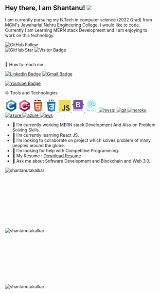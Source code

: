 ## Hey there, I am Shantanu! <img src="https://raw.githubusercontent.com/aemmadi/aemmadi/master/wave.gif" width="30px">

I am currently pursuing my B.Tech in computer science (2022 Grad) from [MGM's Jawaharlal Nehru Engineering College](https://www.jnec.org/). I would like to code. Currently I am Learning MERN stack Development and I am enjoying to work on this technology.

![GitHub Follow](https://img.shields.io/github/followers/shantanutakalkar.svg?style=social&label=Follow)    
![GitHub Star](https://img.shields.io/github/stars/shantanutakalkar?affiliations=OWNER%2CCOLLABORATOR&style=social&label=Star)
![Visitor Badge](https://visitor-badge.laobi.icu/badge?page_id=shantanutakalkar.shantanutakalkar)


<br/>
📩 How to reach me 
<br/>

[![Linkedin Badge](https://img.shields.io/badge/-shantanu-blue?style=flat-square&logo=Linkedin&logoColor=white&link=https://www.linkedin.com/in/shantanu-takalkar-1732b1184/)](https://www.linkedin.com/in/shantanu-takalkar-1732b1184/)
[![Gmail Badge](https://img.shields.io/badge/-Mail-c14438?style=flat-square&logo=Gmail&logoColor=white&link=mailto:shantanutakalkar@gmail.com)](mailto:shantanutakalkar@gmail.com)

[![Youtube Badge](https://img.shields.io/badge/-Shantanu_Takalkar-red?style=flat-square&logo=youtube&logoColor=white&link=https://www.youtube.com/channel/UCPT40HMv88JT6dqAuYMQSzg)](https://www.youtube.com/channel/UCPT40HMv88JT6dqAuYMQSzg)


⚙ Tools and Technologies

<p align="left"> </a> <a href="https://www.cprogramming.com/" target="_blank"> <img src="https://raw.githubusercontent.com/devicons/devicon/master/icons/c/c-original.svg" alt="c" width="40" height="40"/> </a> <a href="https://www.w3schools.com/cpp/" target="_blank"> <img src="https://raw.githubusercontent.com/devicons/devicon/master/icons/cplusplus/cplusplus-original.svg" alt="cplusplus" width="40" height="40"/> </a> <a href="https://www.w3.org/html/" target="_blank"> <img src="https://raw.githubusercontent.com/devicons/devicon/master/icons/html5/html5-original-wordmark.svg" alt="html5" width="40" height="40"/> </a><a href="https://www.w3schools.com/css/" target="_blank"> <img src="https://raw.githubusercontent.com/devicons/devicon/master/icons/css3/css3-original-wordmark.svg" alt="css3" width="40" height="40"/> </a><a href="https://developer.mozilla.org/en-US/docs/Web/JavaScript" target="_blank"> <img src="https://raw.githubusercontent.com/devicons/devicon/master/icons/javascript/javascript-original.svg" alt="javascript" width="40" height="40"/> </a><a href="https://getbootstrap.com" target="_blank"> <img src="https://raw.githubusercontent.com/devicons/devicon/master/icons/bootstrap/bootstrap-plain-wordmark.svg" alt="bootstrap" width="40" height="40"/> </a> <a href="https://reactjs.org/" target="_blank"> <img src="https://raw.githubusercontent.com/devicons/devicon/master/icons/react/react-original-wordmark.svg" alt="react" width="40" height="40"/> </a><a href="https://www.mysql.com/" target="_blank"> <img src="https://www.vectorlogo.zone/logos/mysql/mysql-official.svg" alt="mysql" width="40" height="40"/> </a></a><a href="https://git-scm.com/" target="_blank"> <img src="https://www.vectorlogo.zone/logos/git-scm/git-scm-icon.svg" alt="git" width="40" height="40"/> </a> <a href="https://heroku.com" target="_blank"> <img src="https://www.vectorlogo.zone/logos/heroku/heroku-icon.svg" alt="heroku" width="40" height="40"/> </a><a href="https://azure.microsoft.com/en-in/" target="_blank"> <img src="https://www.vectorlogo.zone/logos/microsoft_azure/microsoft_azure-icon.svg" alt="azure" width="40" height="40"/> </a><a href="https://jupyter.org/" target="_blank"> <img src="https://www.vectorlogo.zone/logos/jupyter/jupyter-icon.svg" alt="azure" width="40" height="40"/> </a><a href="https://code.visualstudio.com/" target="_blank"> <img src="https://www.vectorlogo.zone/logos/visualstudio_code/visualstudio_code-icon.svg" alt="aws" width="40" height="40"/> </a> </p>
<!-- ![Latex](https://img.shields.io/badge/-Latex-333333?style=flat&logo=latex) -->


- 🔭 I’m currently working MERN stack Development And Also on Problem Solving Skills.
- 🌱 I’m currently learning React JS.
- 👯 I’m looking to collaborate on project which solves problem of many peoples around the globe.
- 🤔 I’m looking for help with Competitive Programming.
- 📜 My Resume : [Download Resume](https://drive.google.com/file/d/17ZOB5e9uijFqYWX6m6Qf9KK1LuZhNFKQ/view?usp=sharing)
- 💬 Ask me about Software Development and Blockchain and Web 3.0.


<p>&nbsp;<img align="left" src="https://github-readme-stats.vercel.app/api?username=shantanutakalkar&show_icons=true&locale=en" alt="shantanutakalkar" /></p><br><br><br><br><br><br><br><br><br>

<p><img align="left" src="https://github-readme-streak-stats.herokuapp.com/?user=shantanutakalkar&" alt="shantanutakalkar" /></p><br><br><br><br><br><br><br><br><br><br>

<p><img align="left" src="https://github-readme-stats.vercel.app/api/top-langs?username=shantanutakalkar&show_icons=true&locale=en&layout=compact" alt="shantanutakalkar" /></p>




<br />
